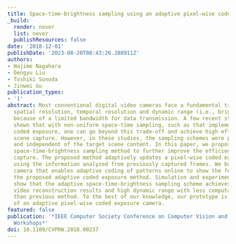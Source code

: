 ```yaml
---
title: Space-time-brightness sampling using an adaptive pixel-wise coded exposure
_build:
  render: never
  list: never
  publishResources: false
date: '2018-12-01'
publishDate: '2023-08-20T08:43:26.288911Z'
authors:
- Hajime Nagahara
- Dengyu Liu
- Toshiki Sonoda
- Jinwei Gu
publication_types:
- '1'
abstract: Most conventional digital video cameras face a fundamental trade-off between
  spatial resolution, temporal resolution and dynamic range (i.e., brightness resolution)
  because of a limited bandwidth for data transmission. A few recent studies have
  shown that with non-uniform space-time sampling, such as that implemented with pixel-wise
  coded exposure, one can go beyond this trade-off and achieve high efficiency for
  scene capture. However, in these studies, the sampling schemes were pre-defined
  and independent of the target scene content. In this paper, we propose an adaptive
  space-time-brightness sampling method to further improve the efficiency of video
  capture. The proposed method adaptively updates a pixel-wise coded exposure pattern
  using the information analyzed from previously captured frames. We built a prototype
  camera that enables adaptive coding of patterns online to show the feasibility of
  the proposed adaptive coded exposure method. Simulation and experimental results
  show that the adaptive space-time-brightness sampling scheme achieves more accurate
  video reconstruction results and high dynamic range with less computational cost,
  than previous method. To the best of our knowledge, our prototype is the first implementation
  of an adaptive pixel-wise coded exposure camera.
featured: false
publication: '*IEEE Computer Society Conference on Computer Vision and Pattern Recognition
  Workshops*'
doi: 10.1109/CVPRW.2018.00237
---
```


